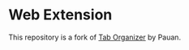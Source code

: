 # Web Extension

This repository is a fork of [Tab Organizer](https://github.com/Pauan/tab-organizer/tree/rust) by Pauan.
